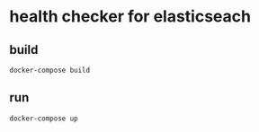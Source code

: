 # health checker for elasticseach

## build
```
docker-compose build
```

## run
```
docker-compose up
```
